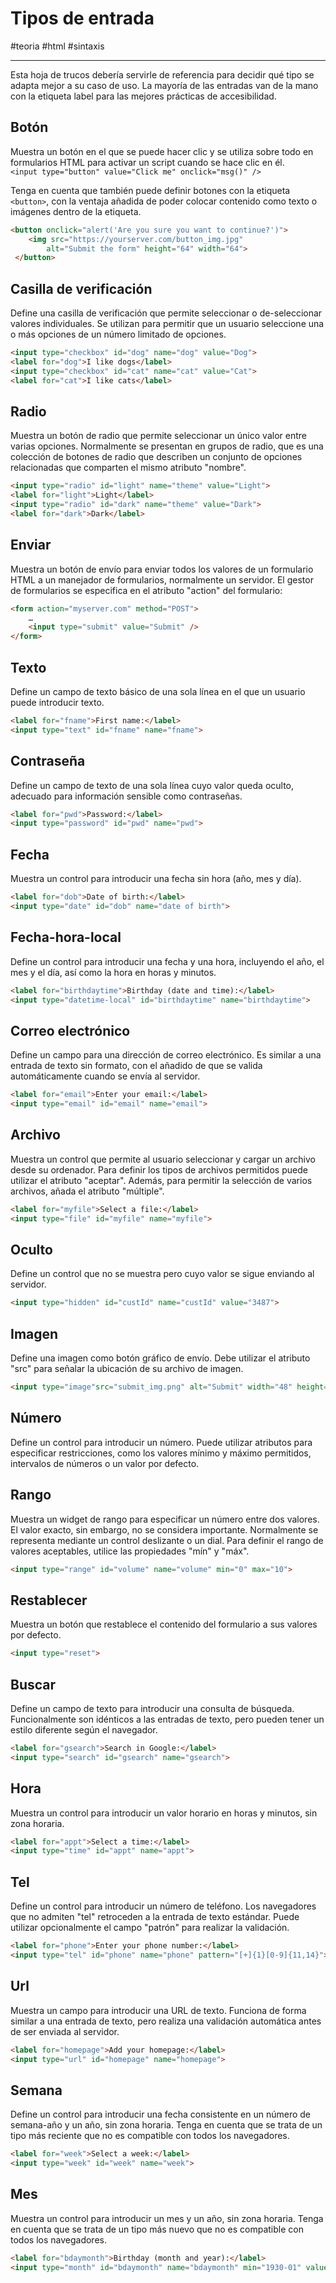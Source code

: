 # Tipos de entrada
#teoria #html #sintaxis 

---
Esta hoja de trucos debería servirle de referencia para decidir qué tipo se adapta mejor a su caso de uso. La mayoría de las entradas van de la mano con la etiqueta label para las mejores prácticas de accesibilidad.

## Botón
Muestra un botón en el que se puede hacer clic y se utiliza sobre todo en formularios HTML para activar un script cuando se hace clic en él. `<input type="button" value="Click me" onclick="msg()" />`

Tenga en cuenta que también puede definir botones con la etiqueta `<button>`, con la ventaja añadida de poder colocar contenido como texto o imágenes dentro de la etiqueta.
```html
<button onclick="alert('Are you sure you want to continue?')">
	<img src="https://yourserver.com/button_img.jpg"
		alt="Submit the form" height="64" width="64">
 </button>
```
## Casilla de verificación
Define una casilla de verificación que permite seleccionar o de-seleccionar valores individuales. Se utilizan para permitir que un usuario seleccione una o más opciones de un número limitado de opciones.
```html
<input type="checkbox" id="dog" name="dog" value="Dog">
<label for="dog">I like dogs</label>
<input type="checkbox" id="cat" name="cat" value="Cat">
<label for="cat">I like cats</label>
```
## Radio
Muestra un botón de radio que permite seleccionar un único valor entre varias opciones. Normalmente se presentan en grupos de radio, que es una colección de botones de radio que describen un conjunto de opciones relacionadas que comparten el mismo atributo "nombre".
```html
<input type="radio" id="light" name="theme" value="Light">
<label for="light">Light</label>
<input type="radio" id="dark" name="theme" value="Dark">
<label for="dark">Dark</label>
```
## Enviar
Muestra un botón de envío para enviar todos los valores de un formulario HTML a un manejador de formularios, normalmente un servidor. El gestor de formularios se especifica en el atributo "action" del formulario:
```html
<form action="myserver.com" method="POST">
	…
	<input type="submit" value="Submit" />
</form>
```
## Texto
Define un campo de texto básico de una sola línea en el que un usuario puede introducir texto.
```html
<label for="fname">First name:</label>
<input type="text" id="fname" name="fname">
```
## Contraseña
Define un campo de texto de una sola línea cuyo valor queda oculto, adecuado para información sensible como contraseñas.
```html
<label for="pwd">Password:</label>
<input type="password" id="pwd" name="pwd">
```
## Fecha
Muestra un control para introducir una fecha sin hora (año, mes y día).
```html
<label for="dob">Date of birth:</label>
<input type="date" id="dob" name="date of birth">
```
## Fecha-hora-local
Define un control para introducir una fecha y una hora, incluyendo el año, el mes y el día, así como la hora en horas y minutos.
```html
<label for="birthdaytime">Birthday (date and time):</label>
<input type="datetime-local" id="birthdaytime" name="birthdaytime">
```
## Correo electrónico
Define un campo para una dirección de correo electrónico. Es similar a una entrada de texto sin formato, con el añadido de que se valida automáticamente cuando se envía al servidor.
```html
<label for="email">Enter your email:</label>
<input type="email" id="email" name="email">
```
## Archivo
Muestra un control que permite al usuario seleccionar y cargar un archivo desde su ordenador. Para definir los tipos de archivos permitidos puede utilizar el atributo "aceptar". Además, para permitir la selección de varios archivos, añada el atributo "múltiple".
```html
<label for="myfile">Select a file:</label>
<input type="file" id="myfile" name="myfile">
```
## Oculto
Define un control que no se muestra pero cuyo valor se sigue enviando al servidor.
```html
<input type="hidden" id="custId" name="custId" value="3487">
```
## Imagen
Define una imagen como botón gráfico de envío. Debe utilizar el atributo "src" para señalar la ubicación de su archivo de imagen.
```html
<input type="image"src="submit_img.png" alt="Submit" width="48" height="48">
```
## Número
Define un control para introducir un número. Puede utilizar atributos para especificar restricciones, como los valores mínimo y máximo permitidos, intervalos de números o un valor por defecto.
## Rango
Muestra un widget de rango para especificar un número entre dos valores. El valor exacto, sin embargo, no se considera importante. Normalmente se representa mediante un control deslizante o un dial. Para definir el rango de valores aceptables, utilice las propiedades "mín" y "máx".
```html
<input type="range" id="volume" name="volume" min="0" max="10">
```
## Restablecer
Muestra un botón que restablece el contenido del formulario a sus valores por defecto.
```html
<input type="reset">
```
## Buscar
Define un campo de texto para introducir una consulta de búsqueda. Funcionalmente son idénticos a las entradas de texto, pero pueden tener un estilo diferente según el navegador.
```html
<label for="gsearch">Search in Google:</label>
<input type="search" id="gsearch" name="gsearch">
```
## Hora
Muestra un control para introducir un valor horario en horas y minutos, sin zona horaria.
```html
<label for="appt">Select a time:</label>
<input type="time" id="appt" name="appt">
```
## Tel
Define un control para introducir un número de teléfono. Los navegadores que no admiten "tel" retroceden a la entrada de texto estándar. Puede utilizar opcionalmente el campo "patrón" para realizar la validación.
```html
<label for="phone">Enter your phone number:</label>
<input type="tel" id="phone" name="phone" pattern="[+]{1}[0-9]{11,14}">
```
## Url
Muestra un campo para introducir una URL de texto. Funciona de forma similar a una entrada de texto, pero realiza una validación automática antes de ser enviada al servidor.
```html
<label for="homepage">Add your homepage:</label>
<input type="url" id="homepage" name="homepage">
```
## Semana
Define un control para introducir una fecha consistente en un número de semana-año y un año, sin zona horaria. Tenga en cuenta que se trata de un tipo más reciente que no es compatible con todos los navegadores.
```html
<label for="week">Select a week:</label>
<input type="week" id="week" name="week">
```
## Mes
Muestra un control para introducir un mes y un año, sin zona horaria. Tenga en cuenta que se trata de un tipo más nuevo que no es compatible con todos los navegadores.
```html
<label for="bdaymonth">Birthday (month and year):</label>
<input type="month" id="bdaymonth" name="bdaymonth" min="1930-01" value="2000-01">
```